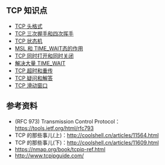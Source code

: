 ## TCP 知识点

* [TCP 头格式](https://github.com/steveLauwh/TCP-IP/blob/master/TCP/TCP%20Header%20Format.md)
* [TCP 三次握手和四次挥手](https://github.com/steveLauwh/TCP-IP/blob/master/TCP/Three-Way%20Handshake%20And%20Four-Way%20Wavehand.md)
* [TCP 状态机](https://github.com/steveLauwh/TCP-IP/blob/master/TCP/TCP%20FSM.md)
* [MSL 和 TIME_WAIT态的作用](https://github.com/steveLauwh/TCP-IP/blob/master/TCP/MSL%20And%20TIME_WAIT.md)
* [TCP 同时打开和同时关闭](https://github.com/steveLauwh/TCP-IP/blob/master/TCP/Open%20and%20Closed%20at%20the%20same%20time.md)
* [解决大量 TIME_WAIT](https://github.com/steveLauwh/TCP-IP/blob/master/TCP/Resolve%20a%20lot%20of%20TIME_WAIT.md)
* [TCP 超时和重传](https://github.com/steveLauwh/TCP-IP/blob/master/TCP/TCP%20Retransmission%20Mechanism.md)
* [TCP 疑问和解答](https://github.com/steveLauwh/TCP-IP/blob/master/TCP/TCP%20Q%26A.md)
* [TCP 滑动窗口](https://github.com/steveLauwh/TCP-IP/blob/master/TCP/TCP%20Sliding%20Window)

## 参考资料

* (RFC 973) Transmission Control Protocol：https://tools.ietf.org/html/rfc793
* TCP 的那些事儿(上)：http://coolshell.cn/articles/11564.html
* TCP 的那些事儿(下)：http://coolshell.cn/articles/11609.html
* https://nmap.org/book/tcpip-ref.html
* http://www.tcpipguide.com/
